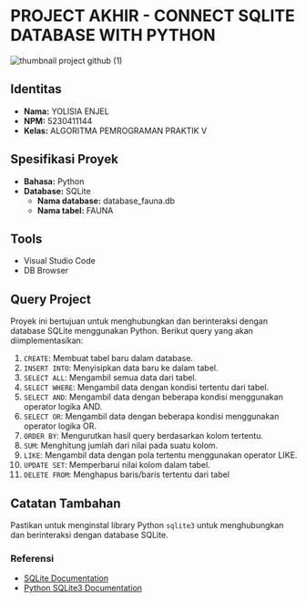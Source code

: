 # PROJECT AKHIR - CONNECT SQLITE DATABASE WITH PYTHON
![thumbnail project github (1)](https://github.com/Dimaspermana293/latihan-github-baru-banget/assets/97396687/a51b4abe-cd36-4374-bbf9-d7eb5aea40c9)

## Identitas
- **Nama:** YOLISIA ENJEL
- **NPM:** 5230411144
- **Kelas:** ALGORITMA PEMROGRAMAN PRAKTIK V

## Spesifikasi Proyek
- **Bahasa:** Python
- **Database:** SQLite
  - **Nama database:** database_fauna.db
  - **Nama tabel:** FAUNA

## Tools
- Visual Studio Code
- DB Browser

## Query Project
Proyek ini bertujuan untuk menghubungkan dan berinteraksi dengan database SQLite menggunakan Python. Berikut query yang akan diimplementasikan:

1. `CREATE`: Membuat tabel baru dalam database.
2. `INSERT INTO`: Menyisipkan data baru ke dalam tabel.
3. `SELECT ALL`: Mengambil semua data dari tabel.
4. `SELECT WHERE`: Mengambil data dengan kondisi tertentu dari tabel.
5. `SELECT AND`: Mengambil data dengan beberapa kondisi menggunakan operator logika AND.
6. `SELECT OR`: Mengambil data dengan beberapa kondisi menggunakan operator logika OR.
7. `ORDER BY`: Mengurutkan hasil query berdasarkan kolom tertentu.
8. `SUM`: Menghitung jumlah dari nilai pada suatu kolom.
9. `LIKE`: Mengambil data dengan pola tertentu menggunakan operator LIKE.
10. `UPDATE SET`: Memperbarui nilai kolom dalam tabel.
11. `DELETE FROM`: Menghapus baris/baris tertentu dari tabel

## Catatan Tambahan
Pastikan untuk menginstal library Python `sqlite3` untuk menghubungkan dan berinteraksi dengan database SQLite.

### Referensi
- [SQLite Documentation](https://www.sqlite.org/docs.html)
- [Python SQLite3 Documentation](https://docs.python.org/3/library/sqlite3.html)
